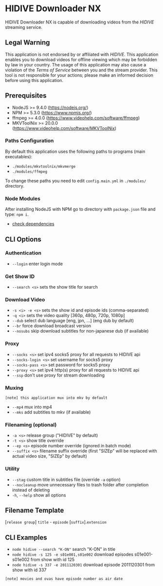# HIDIVE Downloader NX

HIDIVE Downloader NX is capable of downloading videos from the *HIDIVE* streaming service.

## Legal Warning

This application is not endorsed by or affiliated with *HIDIVE*. This application enables you to download videos for offline viewing which may be forbidden by law in your country. The usage of this application may also cause a violation of the *Terms of Service* between you and the stream provider. This tool is not responsible for your actions; please make an informed decision before using this application.

## Prerequisites

* NodeJS >= 9.4.0 (https://nodejs.org/)
* NPM >= 5.3.0 (https://www.npmjs.org/)
* ffmpeg >= 4.0.0 (https://www.videohelp.com/software/ffmpeg)
* MKVToolNix >= 20.0.0 (https://www.videohelp.com/software/MKVToolNix)

### Paths Configuration

By default this application uses the following paths to programs (main executables):
* `./modules/mkvtoolnix/mkvmerge`
* `./modules/ffmpeg`

To change these paths you need to edit `config.main.yml` in `./modules/` directory.

### Node Modules

After installing NodeJS with NPM go to directory with `package.json` file and type: `npm i`.
* [check dependencies](https://david-dm.org/seiya-dev/hidive-downloader-nx)

## CLI Options

### Authentication

* `--login` enter login mode

### Get Show ID

* `--search <s>` sets the show title for search

### Download Video

* `-s <i> -e <s>` sets the show id and episode ids (comma-separated)
* `-q <i>` sets the video quality [360p, 480p, 720p, 1080p]
* `--dub` select dub language [eng, jpn, ...] (eng dub by default)
* `--br` force download broadcast version
* `--nosubs` skip download subtitles for non-japanese dub (if available)

### Proxy

* `--socks <s>` set ipv4 socks5 proxy for all requests to HIDIVE api
* `--socks-login <s>` set username for socks5 proxy
* `--socks-pass <s>`  set password for socks5 proxy
* `--proxy <s>` set ipv4 http(s) proxy for all requests to HIDIVE api
* `--ssp` don't use proxy for stream downloading

### Muxing

`[note] this application mux into mkv by default`
* `--mp4` mux into mp4
* `--mks` add subtitles to mkv (if available)

### Filenaming (optional)

* `-a <s>` release group ("HIDIVE" by default)
* `-t <s>` show title override
* `--ep <s>` episode number override (ignored in batch mode)
* `--suffix <s>` filename suffix override (first "SIZEp" will be replaced with actual video size, "SIZEp" by default)

### Utility

* `--stag` custom title in subtitles file (override `-a` option)
* `--nocleanup` move unnecessary files to trash folder after completion instead of deleting
* `-h`, `--help` show all options

## Filename Template

[`release group`] `title` - `episode` [`suffix`].`extension`

## CLI Examples

* `node hidive --search "K-ON"` search "K-ON" in title
* `node hidive -s 125 -e s01e001,s01e002` download episodes s01e001-s01e002 from show with id 125
* `node hidive -s 337 -e 2011120301` download episode 2011120301 from show with id 337

`[note] movies and ovas have episode number as air date`
